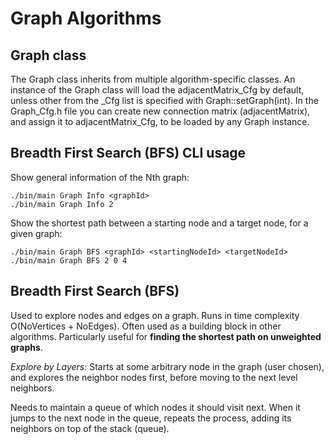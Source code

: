 # Graph Algorithms

## Graph class
The Graph class inherits from multiple algorithm-specific classes.
An instance of the Graph class will load the adjacentMatrix_Cfg by default, unless other from the _Cfg list is specified with Graph::setGraph(int).
In the Graph_Cfg.h file you can create new connection matrix (adjacentMatrix), and assign it to adjacentMatrix_Cfg, to be loaded by any Graph instance.

## Breadth First Search (BFS) CLI usage
Show general information of the Nth graph:
```
./bin/main Graph Info <graphId>
./bin/main Graph Info 2
```
Show the shortest path between a starting node and a target node, for a given graph:
```
./bin/main Graph BFS <graphId> <startingNodeId> <targetNodeId>
./bin/main Graph BFS 2 0 4
```

## Breadth First Search (BFS)
Used to explore nodes and edges on a graph.
Runs in time complexity O(NoVertices + NoEdges).
Often used as a building block in other algorithms.
Particularly useful for **finding the shortest path on unweighted graphs**.

*Explore by Layers:* Starts at some arbitrary node in the graph (user chosen), and explores the neighbor nodes first, before moving to the next level neighbors.

Needs to maintain a queue of which nodes it should visit next.
When it jumps to the next node in the queue, repeats the process, adding its neighbors on top of the stack (queue).
